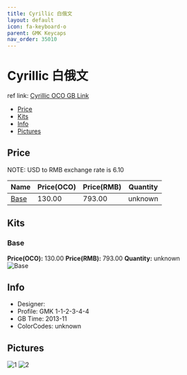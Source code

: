 ```yaml
---
title: Cyrillic 白俄文
layout: default
icon: fa-keyboard-o
parent: GMK Keycaps
nav_order: 35010
---
```


# Cyrillic 白俄文

ref link: [Cyrillic OCO GB Link](unknown)

* [Price](#price)
* [Kits](#kits)
* [Info](#info)
* [Pictures](#pictures)


## Price  
NOTE: USD to RMB exchange rate is 6.10

| Name          | Price(OCO)    |  Price(RMB) | Quantity |
| ------------- | ------------ |  ---------- | -------- |
|[Base](#base)|130.00|793.00|unknown|


## Kits
### Base
**Price(OCO):** 130.00    **Price(RMB):** 793.00    **Quantity:** unknown  
<img src="{{ 'assets/images/gmk-keycaps/cyrillic/kits_pics/base.jpeg' | relative_url }}" alt="Base" class="image featured">


## Info
* Designer: 
* Profile: GMK 1-1-2-3-4-4
* GB Time: 2013-11
* ColorCodes: unknown 


## Pictures
<img src="{{ 'assets/images/gmk-keycaps/cyrillic/rendering_pics/1.jpg' | relative_url }}" alt="1" class="image featured">
<img src="{{ 'assets/images/gmk-keycaps/cyrillic/rendering_pics/2.jpg' | relative_url }}" alt="2" class="image featured">
